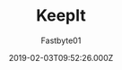 ---
title: KeepIt
github: https://github.com/Fastbyte01/KeepIt
demo: https://suspicious-archimedes-ab369d.netlify.com/
author: Fastbyte01
ssg:
  - Hugo
cms:
  - Markdown
date: 2019-02-03T09:52:26.000Z
description: The most powerful minimal Hugo theme.
draft: true
publish_date: '2019-02-03T09:52:26Z'
update_date: '2022-03-16T16:03:40Z'
github_star: 207
github_fork: 86
---